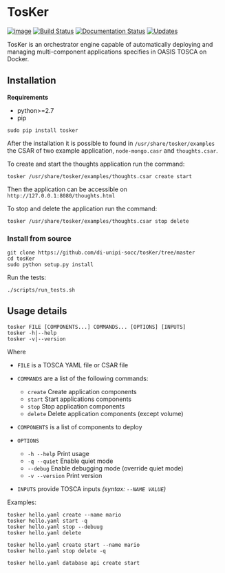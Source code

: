 # TosKer
[![image](https://img.shields.io/pypi/v/tosker.svg)](https://pypi.python.org/pypi/tosker)
[![Build Status](https://travis-ci.org/di-unipi-socc/TosKer.svg?branch=master)](https://travis-ci.org/di-unipi-socc/TosKer)
[![Documentation Status](https://readthedocs.org/projects/tosker/badge/?version=latest)](https://tosker.readthedocs.io/en/latest/?badge=latest)
[![Updates](https://pyup.io/repos/github/lucarin91/tosker/shield.svg)](https://pyup.io/repos/github/lucarin91/tosker/)

TosKer is an orchestrator engine capable of automatically deploying and managing multi-component applications specifies in OASIS TOSCA on Docker.

## Installation
**Requirements**
- python>=2.7
- pip

```
sudo pip install tosker
```
After the installation it is possible to found in `/usr/share/tosker/examples` the CSAR of two example application, `node-mongo.casr` and `thoughts.csar`.

To create and start the thoughts application run the command:
```
tosker /usr/share/tosker/examples/thoughts.csar create start
```
Then the application can be accessible on `http://127.0.0.1:8080/thoughts.html`

To stop and delete the application run the command:
```
tosker /usr/share/tosker/examples/thoughts.csar stop delete
```

### Install from source
```
git clone https://github.com/di-unipi-socc/tosKer/tree/master
cd tosKer
sudo python setup.py install
```

Run the tests:
```
./scripts/run_tests.sh
```

## Usage details
```
tosker FILE [COMPONENTS...] COMMANDS... [OPTIONS] [INPUTS]
tosker -h|--help
tosker -v|--version
```
Where
- `FILE` is a TOSCA YAML file or CSAR file

- `COMMANDS` are a list of the following commands:
    - `create` Create application components
    - `start` Start applications components
    - `stop` Stop application components
    - `delete` Delete application components (except volume)

- `COMPONENTS` is a list of components to deploy

- `OPTIONS`
    - `-h --help`      Print usage
    - `-q --quiet`     Enable quiet mode
    - `--debug`        Enable debugging mode (override quiet mode)
    - `-v --version`   Print version

- `INPUTS` provide TOSCA inputs _(syntax: `--NAME VALUE`)_

Examples:
```
tosker hello.yaml create --name mario
tosker hello.yaml start -q
tosker hello.yaml stop --debuug
tosker hello.yaml delete

tosker hello.yaml create start --name mario
tosker hello.yaml stop delete -q

tosker hello.yaml database api create start
```
